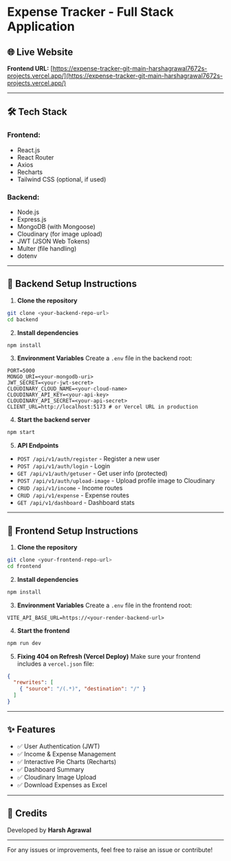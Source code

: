 # Expense Tracker - Full Stack Application

## 🌐 Live Website

**Frontend URL:** [https://expense-tracker-git-main-harshagrawal7672s-projects.vercel.app/](https://expense-tracker-git-main-harshagrawal7672s-projects.vercel.app/)

---

## 🛠️ Tech Stack

### Frontend:

* React.js
* React Router
* Axios
* Recharts
* Tailwind CSS (optional, if used)

### Backend:

* Node.js
* Express.js
* MongoDB (with Mongoose)
* Cloudinary (for image upload)
* JWT (JSON Web Tokens)
* Multer (file handling)
* dotenv

---

## 📁 Backend Setup Instructions

1. **Clone the repository**

```bash
git clone <your-backend-repo-url>
cd backend
```

2. **Install dependencies**

```bash
npm install
```

3. **Environment Variables**
   Create a `.env` file in the backend root:

```env
PORT=5000
MONGO_URI=<your-mongodb-uri>
JWT_SECRET=<your-jwt-secret>
CLOUDINARY_CLOUD_NAME=<your-cloud-name>
CLOUDINARY_API_KEY=<your-api-key>
CLOUDINARY_API_SECRET=<your-api-secret>
CLIENT_URL=http://localhost:5173 # or Vercel URL in production
```

4. **Start the backend server**

```bash
npm start
```

5. **API Endpoints**

* `POST /api/v1/auth/register` - Register a new user
* `POST /api/v1/auth/login` - Login
* `GET /api/v1/auth/getuser` - Get user info (protected)
* `POST /api/v1/auth/upload-image` - Upload profile image to Cloudinary
* `CRUD /api/v1/income` - Income routes
* `CRUD /api/v1/expense` - Expense routes
* `GET /api/v1/dashboard` - Dashboard stats

---

## 📁 Frontend Setup Instructions

1. **Clone the repository**

```bash
git clone <your-frontend-repo-url>
cd frontend
```

2. **Install dependencies**

```bash
npm install
```

3. **Environment Variables**
   Create a `.env` file in the frontend root:

```env
VITE_API_BASE_URL=https://<your-render-backend-url>
```

4. **Start the frontend**

```bash
npm run dev
```

5. **Fixing 404 on Refresh (Vercel Deploy)**
   Make sure your frontend includes a `vercel.json` file:

```json
{
  "rewrites": [
    { "source": "/(.*)", "destination": "/" }
  ]
}
```

---

## ✨ Features

* ✅ User Authentication (JWT)
* ✅ Income & Expense Management
* ✅ Interactive Pie Charts (Recharts)
* ✅ Dashboard Summary
* ✅ Cloudinary Image Upload
* ✅ Download Expenses as Excel

---

## 🙏 Credits

Developed by **Harsh Agrawal**

---

For any issues or improvements, feel free to raise an issue or contribute!
